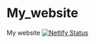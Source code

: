 # My_website
My website
[![Netlify Status](https://api.netlify.com/api/v1/badges/f4d6a3c9-f6f2-4f94-86d0-2c9903ba625d/deploy-status)](https://app.netlify.com/sites/aryank/deploys)
